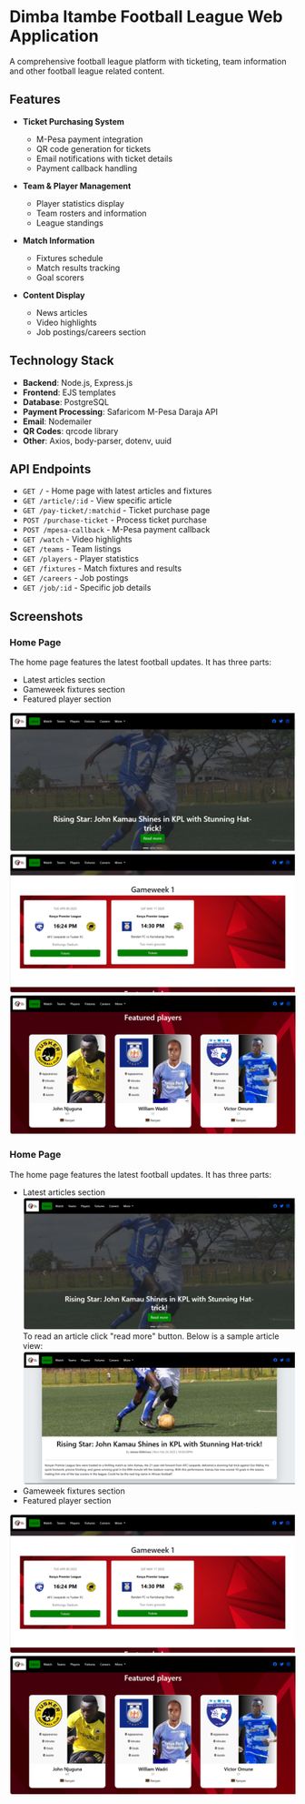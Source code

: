 # Dimba Itambe Football League Web Application

A comprehensive football league platform with ticketing, team information and other football league related content.

## Features

- **Ticket Purchasing System**
  - M-Pesa payment integration
  - QR code generation for tickets
  - Email notifications with ticket details
  - Payment callback handling

- **Team & Player Management**
  - Player statistics display
  - Team rosters and information
  - League standings

- **Match Information**
  - Fixtures schedule
  - Match results tracking
  - Goal scorers 

- **Content Display**
  - News articles 
  - Video highlights
  - Job postings/careers section

## Technology Stack

- **Backend**: Node.js, Express.js
- **Frontend**: EJS templates
- **Database**: PostgreSQL
- **Payment Processing**: Safaricom M-Pesa Daraja API
- **Email**: Nodemailer
- **QR Codes**: qrcode library
- **Other**: Axios, body-parser, dotenv, uuid

## API Endpoints

- `GET /` - Home page with latest articles and fixtures
- `GET /article/:id` - View specific article
- `GET /pay-ticket/:matchid` - Ticket purchase page
- `POST /purchase-ticket` - Process ticket purchase
- `POST /mpesa-callback` - M-Pesa payment callback
- `GET /watch` - Video highlights
- `GET /teams` - Team listings
- `GET /players` - Player statistics
- `GET /fixtures` - Match fixtures and results
- `GET /careers` - Job postings
- `GET /job/:id` - Specific job details

## Screenshots
### Home Page
The home page features the latest football updates. It has three parts:
- Latest articles section
- Gameweek fixtures section
- Featured player section

![Home Page](public/images/demo/home.PNG)
![Gameweek fixtures section](public/images/demo/gw.PNG)
![Featured players section](public/images/demo/feat-players.PNG)

### Home Page
The home page features the latest football updates. It has three parts:
- Latest articles section
![Home Page](public/images/demo/home.PNG)
To read an article click "read more" button. Below is a sample article view:
![Article View](public/images/demo/article.PNG)
- Gameweek fixtures section
- Featured player section

![Gameweek fixtures section](public/images/demo/gw.PNG)
![Featured players section](public/images/demo/feat-players.PNG)

